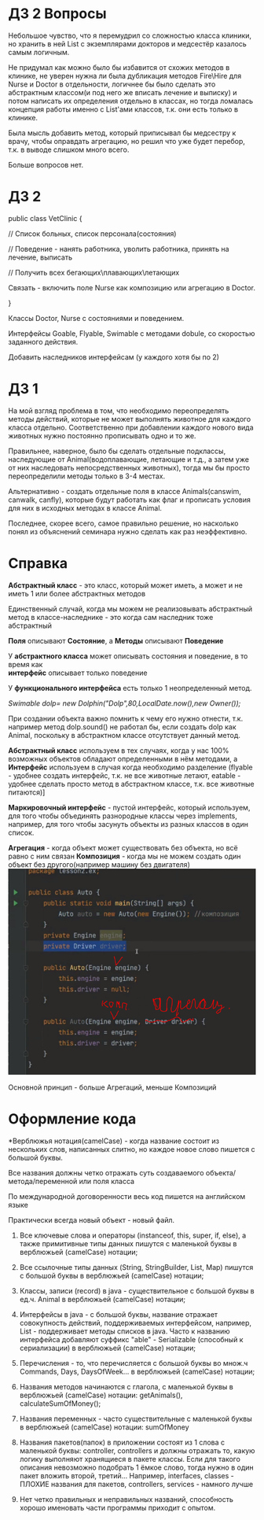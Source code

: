 # ДЗ 2 Вопросы
Небольшое чувство, что я перемудрил со сложностью класса клиники, 
но хранить в ней List с экземплярами докторов и медсестёр 
казалось самым логичным.

Не придумал как можно было бы избавится от схожих методов в клинике, 
не уверен нужна ли была дубликация методов Fire\Hire для Nurse и Doctor в 
отдельности, логичнее бы было сделать это абстрактным классом(и под него же 
вписать лечение и выписку) и потом написать их определения отдельно в классах,
но тогда ломалась концепция работы именно с List'ами классов, т.к. они есть только 
в клинике.

Была мысль добавить метод, который приписывал бы медсестру к врачу, чтобы оправдать
агрегацию, но решил что уже будет перебор, т.к. в выводе слишком много всего.

Больше вопросов нет.




# ДЗ 2

public class VetClinic {

// Список больных, список персонала(состояния)

// Поведение - нанять работника, уволить работника, принять на лечение, выписать

// Получить всех бегающих\плавающих\летающих

Связать - включить поле Nurse как композицию или агрегацию в Doctor.

}

Классы Doctor, Nurse с состояниями и поведением.

Интерфейсы Goable, Flyable, Swimable с методами dobule, со скоростью заданного действия.

Добавить наследников интерфейсам (у каждого хотя бы по 2)



# ДЗ 1

На мой взгляд проблема в том, что необходимо переопределять 
методы действий, которые не может выполнять животное для 
каждого класса отдельно. Соответственно при добавлении каждого нового вида животных 
нужно постоянно прописывать одно и то же.

Правильнее, наверное, было бы сделать отдельные подклассы,
наследующие от Animal(водоплавающие, летающие и т.д., 
а затем уже от них наследовать непосредственных животных), тогда 
мы бы просто переопределили методы только в 3-4 местах.

Альтернативно - создать отдельные поля в классе Animals(canswim, canwalk, canfly),
которые будут работать как флаг и прописать условия для них в исходных методах 
в классе Animal.

Последнее, скорее всего, самое правильно решение, но насколько понял из объяснений 
семинара нужно сделать как раз неэффективно.


# Справка

**Абстрактный класс** - это класс, который может иметь, а может и не иметь 1 
или более абстрактных методов

Единственный случай, когда мы можем не реализовывать абстрактный метод в 
классе-наследнике - это когда сам наследник тоже абстрактный

**Поля** описывают **Состояние**, а **Методы** описывают **Поведение**

У **абстрактного класса** может описывать состояния и поведение, в то время как  
**интерфейс** описывает только поведение

У **функционального интерфейса** есть только 1 неопределенный метод.

*Swimable dolp= new Dolphin("Dolp",80,LocalDate.now(),new Owner());*

При создании объекта важно помнить к чему его нужно отнести, т.к. например 
метод dolp.sound() не работал бы, если создать dolp как Animal, 
поскольку в абстрактном классе отсутствует данный метод.

**Абстрактный класс** используем в тех случаях, когда у нас 100% возможных 
объектов обладают определенными в нём методами, а **Интерфейс** используем 
в случая когда необходимо разделение (flyable - удобнее создать интерфейс, 
т.к. не все животные летают, eatable - удобнее сделать просто метод в 
абстрактном классе, т.к. все животные питаются)]

**Маркировочный интерфейс** - пустой интерфейс, который используем, 
для того чтобы объединять разнородные классы через implements, например, 
для того чтобы засунуть объекты из разных классов в один список.

**Агрегация** - когда объект может существовать без объекта, но всё равно с ним связан
**Композиция** - когда мы не можем создать один объект без другого(например машину без двигателя)
![img.png](img.png)

Основной принцип - больше Агрегаций, меньше Композиций

# Оформление кода

*Верблюжья нотация(camelCase) - когда название состоит из нескольких слов, написанных слитно,
но каждое новое слово пишется с большой буквы.

Все названия должны четко отражать суть создаваемого объекта/метода/переменной или поля класса

По международной договоренности весь код пишется на английском языке

Практически всегда новый объект - новый файл.

1. Все ключевые слова и операторы (instanceof, this, super, if, else), а также примитивные типы данных пишутся
с маленькой буквы в верблюжьей (camelCase) нотации;

2. Все ссылочные типы данных (String, StringBuilder, List, Map) пишутся с большой буквы
в верблюжьей (camelCase) нотации;

3. Классы, записи (record) в java - существительное с большой буквы в ед.ч. Animal
в верблюжьей (camelCase) нотации;

4. Интерфейсы в java - c большой буквы, название отражает совокупность действий, поддерживаемых интерфейсом,
например, List - поддерживает методы списков в java. Часто к названию интерфейса добавляют суффикс "able" -
Serializable (способный к сериализации) в верблюжьей (camelCase) нотации;

5. Перечисления - то, что перечисляется с большой буквы во множ.ч Commands, Days, DaysOfWeek...
в верблюжьей (camelCase) нотации;

6. Названия методов начинаются с глагола, с маленькой буквы в верблюжьей (camelCase) нотации:
getAnimals(), calculateSumOfMoney();

7. Названия переменных - часто существительные с маленькой буквы в верблюжьей (camelCase) нотации: sumOfMoney

8. Названия пакетов(папок) в приложении состоят из 1 слова с маленькой буквы: controller, controllers
и должны отражать то, какую логику выполняют хранящиеся в пакете классы. Если для такого описания невозможно
подобрать 1 ёмкое слово, тогда нужно в один пакет вложить второй, третий... Например, interfaces, classes - ПЛОХИЕ
названия для пакетов, controllers, services - намного лучше

9. Нет четко правильных и неправильных названий, способность хорошо именовать части программы приходит с опытом.